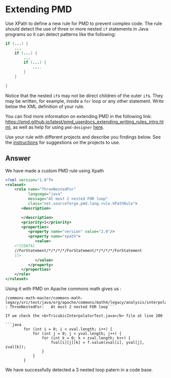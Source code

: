 # Extending PMD

Use XPath to define a new rule for PMD to prevent complex code. The rule should detect the use of three or more nested `if` statements in Java programs so it can detect patterns like the following:

```Java
if (...) {
    ...
    if (...) {
        ...
        if (...) {
            ....
        }
    }

}
```
Notice that the nested `if`s may not be direct children of the outer `if`s. They may be written, for example, inside a `for` loop or any other statement.
Write below the XML definition of your rule.

You can find more information on extending PMD in the following link: https://pmd.github.io/latest/pmd_userdocs_extending_writing_rules_intro.html, as well as help for using `pmd-designer` [here](https://github.com/selabs-ur1/VV-TP2/blob/master/exercises/designer-help.md).

Use your rule with different projects and describe you findings below. See the [instructions](../sujet.md) for suggestions on the projects to use.

## Answer

We have made a custom PMD rule using Xpath
```xml
<?xml version="1.0"?>
<ruleset>
	<rule name="ThreeNestedFor"
		  language="java"
		  message="At most 2 nested FOR loop"
		  class="net.sourceforge.pmd.lang.rule.XPathRule">
	   <description>

	   </description>
	   <priority>1</priority>
	   <properties>
		  <property name="version" value="2.0"/>
		  <property name="xpath">
		     <value>
	<![CDATA[
	//ForStatement/*/*/*/*/ForStatement/*/*/*/*/ForStatement
	]]>
		     </value>
		  </property>
	   </properties>
	</rule>
</ruleset>
```

Using it with PMD on Apache commons math gives us :

```
/commons-math-master/commons-math-legacy/src/test/java/org/apache/commons/math4/legacy/analysis/interpolation/TricubicInterpolatorTest.java:200 : ThreeNestedFor:	At most 2 nested FOR loop```

If we check the <b>TricubicInterpolatorTest.java</b> file at line 200

```java
        for (int i = 0; i < xval.length; i++) {
            for (int j = 0; j < yval.length; j++) {
                for (int k = 0; k < zval.length; k++) {
                    fval[i][j][k] = f.value(xval[i], yval[j], zval[k]);
                }
            }
        }
```

We have successfully detected a 3 nested loop patern in a code base.
